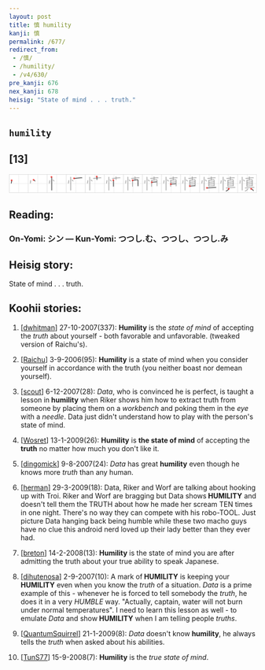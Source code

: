 ```yaml
---
layout: post
title: 慎 humility
kanji: 慎
permalink: /677/
redirect_from:
 - /慎/
 - /humility/
 - /v4/630/
pre_kanji: 676
nex_kanji: 678
heisig: "State of mind . . . truth."
---
```


## `humility`

## [13]

<div class="stroke"><img src="../images/E6858E.png" /></div>

## Reading:

### On-Yomi: シン &mdash; Kun-Yomi: つつし.む、つつし、つつし.み

## Heisig story:

State of mind . . . truth.

## Koohii stories:

1) [<a href="http://kanji.koohii.com/profile/dwhitman">dwhitman</a>] 27-10-2007(337): <strong>Humility</strong> is the <em>state of mind</em> of accepting the <em>truth</em> about yourself - both favorable and unfavorable. (tweaked version of Raichu&#039;s).

2) [<a href="http://kanji.koohii.com/profile/Raichu">Raichu</a>] 3-9-2006(95): <strong>Humility</strong> is a state of mind when you consider yourself in accordance with the truth (you neither boast nor demean yourself).

3) [<a href="http://kanji.koohii.com/profile/scout">scout</a>] 6-12-2007(28): <em>Data</em>, who is convinced he is perfect, is taught a lesson in<strong> humility</strong> when Riker shows him how to extract truth from someone by placing them on a <em>workbench</em> and poking them in the <em>eye</em> with a <em>needle</em>. Data just didn&#039;t understand how to play with the person&#039;s state of mind.

4) [<a href="http://kanji.koohii.com/profile/Wosret">Wosret</a>] 13-1-2009(26): <strong>Humility</strong> is <strong>the state of mind</strong> of accepting the <strong>truth</strong> no matter how much you don&#039;t like it.

5) [<a href="http://kanji.koohii.com/profile/dingomick">dingomick</a>] 9-8-2007(24): <em>Data</em> has great <strong>humility</strong> even though he knows more <em>truth</em> than any human.

6) [<a href="http://kanji.koohii.com/profile/herman">herman</a>] 29-3-2009(18): Data, Riker and Worf are talking about hooking up with Troi. Riker and Worf are bragging but Data shows<strong> HUMILITY</strong> and doesn&#039;t tell them the TRUTH about how he made her scream TEN times in one night. There&#039;s no way they can compete with his robo-TOOL. Just picture Data hanging back being humble while these two macho guys have no clue this android nerd loved up their lady better than they ever had.

7) [<a href="http://kanji.koohii.com/profile/breton">breton</a>] 14-2-2008(13): <strong>Humility</strong> is the state of mind you are after admitting the truth about your true ability to speak Japanese.

8) [<a href="http://kanji.koohii.com/profile/dihutenosa">dihutenosa</a>] 2-9-2007(10): A mark of<strong> HUMILITY</strong> is keeping your<strong> HUMILITY</strong> even when you know the <em>truth</em> of a situation. <em>Data</em> is a prime example of this - whenever he is forced to tell somebody the <em>truth</em>, he does it in a very <em>HUMBLE</em> way. &quot;Actually, captain, water will not burn under normal temperatures&quot;. I need to learn this lesson as well - to emulate <em>Data</em> and show<strong> HUMILITY</strong> when I am telling people <em>truths</em>.

9) [<a href="http://kanji.koohii.com/profile/QuantumSquirrel">QuantumSquirrel</a>] 21-1-2009(8): <em>Data</em> doesn&#039;t know<strong> humility</strong>, he always tells the <em>truth</em> when asked about his abilities.

10) [<a href="http://kanji.koohii.com/profile/TunS77">TunS77</a>] 15-9-2008(7): <strong>Humility</strong> is the <em>true state of mind</em>.
